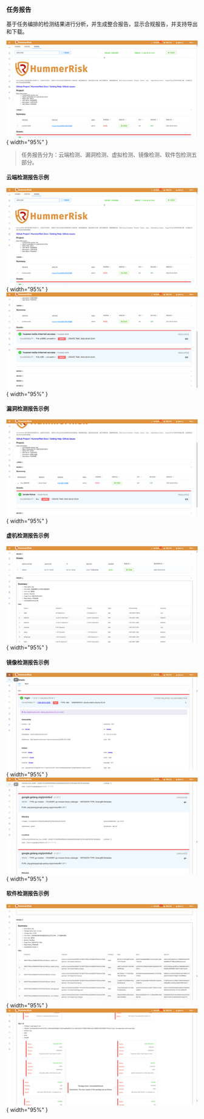 ### 任务报告

基于任务编排的检测结果进行分析，并生成整合报告，显示合规报告，并支持导出和下载。

![任务报告](../img/user/task2.png){ width="95%" }

> 任务报告分为：云端检测、漏洞检测、虚拟检测、镜像检测、软件包检测五部分。

#### 云端检测报告示例

![任务报告](../img/user/task2.png){ width="95%" }
![任务报告](../img/user/task3.png){ width="95%" }

#### 漏洞检测报告示例

![任务报告](../img/user/task4.png){ width="95%" }

#### 虚机检测报告示例

![任务报告](../img/user/task5.png){ width="95%" }

#### 镜像检测报告示例

![任务报告](../img/user/task6.png){ width="95%" }
![任务报告](../img/user/task7.png){ width="95%" }

#### 软件检测报告示例

![任务报告](../img/user/task8.png){ width="95%" }
![任务报告](../img/user/task9.png){ width="95%" }

